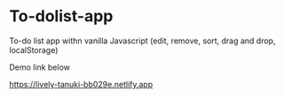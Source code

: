 # To-dolist-app
To-do list app withn vanilla Javascript (edit, remove, sort, drag and drop, localStorage)

Demo link below

https://lively-tanuki-bb029e.netlify.app
